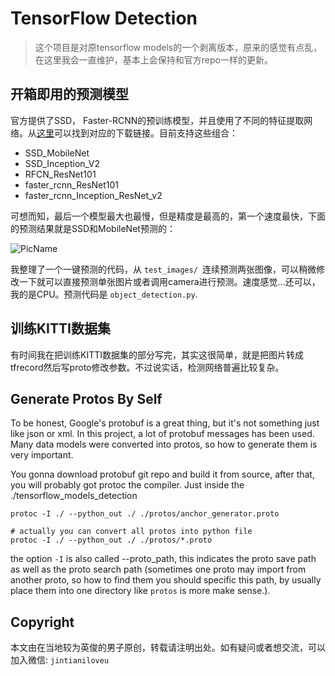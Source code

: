 # TensorFlow Detection
> 这个项目是对原tensorflow models的一个剥离版本，原来的感觉有点乱，在这里我会一直维护，基本上会保持和官方repo一样的更新。

## 开箱即用的预测模型



官方提供了SSD， Faster-RCNN的预训练模型，并且使用了不同的特征提取网络。从[这里](https://github.com/tensorflow/models/blob/master/object_detection/g3doc/detection_model_zoo.md)可以找到对应的下载链接。目前支持这些组合：

* SSD_MobileNet
* SSD_Inception_V2
* RFCN_ResNet101
* faster_rcnn_ResNet101
* faster_rcnn_Inception_ResNet_v2

可想而知，最后一个模型最大也最慢，但是精度是最高的，第一个速度最快，下面的预测结果就是SSD和MobileNet预测的：

![PicName](http://ofwzcunzi.bkt.clouddn.com/naJu5I5d0iFafTD6.png)

我整理了一个一键预测的代码，从 `test_images/ `连续预测两张图像，可以稍微修改一下就可以直接预测单张图片或者调用camera进行预测。速度感觉…还可以，我的是CPU。预测代码是 `object_detection.py`.

## 训练KITTI数据集

有时间我在把训练KITTI数据集的部分写完，其实这很简单，就是把图片转成tfrecord然后写proto修改参数。不过说实话，检测网络普遍比较复杂。


## Generate Protos By Self

To be honest, Google's protobuf is a great thing, but it's not something just like json or xml. In this project, a lot
of protobuf messages has been used. Many data models were converted into protos, so how to generate them is very important.

You gonna download protobuf git repo and build it from source, after that, you will probably got protoc the compiler.
Just inside the ./tensorflow_models_detection
```
protoc -I ./ --python_out ./ ./protos/anchor_generator.proto

# actually you can convert all protos into python file
protoc -I ./ --python_out ./ ./protos/*.proto
```
the option `-I` is also called --proto_path, this indicates the proto save path as well as the proto search path (sometimes
one proto may import from another proto, so how to find them you should specific this path, by usually place them into one
directory like `protos` is more make sense.).

## Copyright

本文由在当地较为英俊的男子原创，转载请注明出处。如有疑问或者想交流，可以加入微信: `jintianiloveu`

